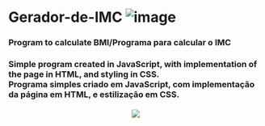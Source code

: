  # Gerador-de-IMC ![image](https://user-images.githubusercontent.com/100497621/160743901-22fa0ac2-3d6a-4e0d-a14a-f3bd717c7806.png)
 <h3>Program to calculate BMI/Programa para calcular o IMC<h3>
 Simple program created in JavaScript, with implementation of the page in HTML, and styling in CSS.<br>
 Programa simples criado em JavaScript, com implementação da página em HTML, e estilização em CSS.<br>
 <br>
 <div align="center"><img src="https://user-images.githubusercontent.com/100497621/160746697-242aaed6-6d7e-4e03-8127-4c7632bcb5b9.png"/></div>

